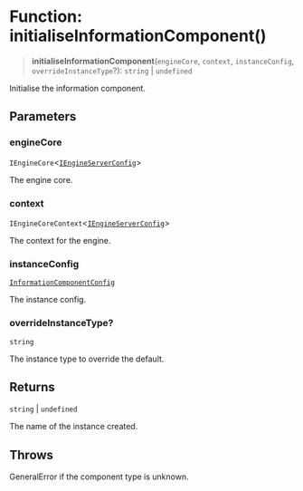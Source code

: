 # Function: initialiseInformationComponent()

> **initialiseInformationComponent**(`engineCore`, `context`, `instanceConfig`, `overrideInstanceType`?): `string` \| `undefined`

Initialise the information component.

## Parameters

### engineCore

`IEngineCore`\<[`IEngineServerConfig`](../interfaces/IEngineServerConfig.md)\>

The engine core.

### context

`IEngineCoreContext`\<[`IEngineServerConfig`](../interfaces/IEngineServerConfig.md)\>

The context for the engine.

### instanceConfig

[`InformationComponentConfig`](../type-aliases/InformationComponentConfig.md)

The instance config.

### overrideInstanceType?

`string`

The instance type to override the default.

## Returns

`string` \| `undefined`

The name of the instance created.

## Throws

GeneralError if the component type is unknown.
